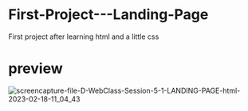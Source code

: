 # First-Project---Landing-Page
First project after learning html and a little css

# preview
![screencapture-file-D-WebClass-Session-5-1-LANDING-PAGE-html-2023-02-18-11_04_43](https://user-images.githubusercontent.com/126327015/226417783-6ce9758e-1b76-448f-9bbb-b6aa5c9dc376.png)
